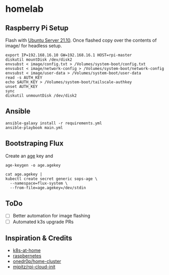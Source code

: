 # homelab

## Raspberry Pi Setup
Flash with [Ubuntu Server 21.10](https://ubuntu.com/download/raspberry-pi). Once flashed copy over the contents of image/ for headless setup.

```
export IP=192.168.16.10 GW=192.168.16.1 HOST=rpi-master
diskutil mountDisk /dev/disk2
envsubst < image/config.txt > /Volumes/system-boot/config.txt
envsubst < image/network-config > /Volumes/system-boot/network-config
envsubst < image/user-data > /Volumes/system-boot/user-data
read -s AUTH_KEY
echo $AUTH_KEY > /Volumes/system-boot/tailscale-authkey
unset AUTH_KEY
sync
diskutil unmountDisk /dev/disk2
```

## Ansible

```
ansible-galaxy install -r requirements.yml
ansible-playbook main.yml
```

## Bootstraping Flux

Create an [age](https://age-encryption.org) key and
```
age-keygen -o age.agekey

cat age.agekey |
kubectl create secret generic sops-age \
  --namespace=flux-system \
  --from-file=age.agekey=/dev/stdin
```

## ToDo
- [ ] Better automation for image flashing
- [ ] Automated k3s upgrade PRs

## Inspiration & Credits
* [k8s-at-home](https://github.com/k8s-at-home)
* [raspbernetes](https://github.com/raspbernetes)
* [onedr0p/home-cluster](https://github.com/onedr0p/home-cluster)
* [mjpitz/rpi-cloud-init](https://github.com/mjpitz/rpi-cloud-init)
